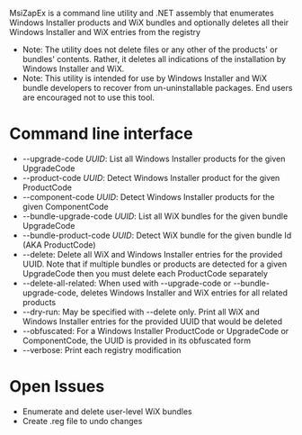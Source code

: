 MsiZapEx is a command line utility and .NET assembly that enumerates Windows Installer products and WiX bundles and optionally deletes all their Windows Installer and WiX entries from the registry

- Note: The utility does not delete files or any other of the products' or bundles' contents. Rather, it deletes all indications of the installation by Windows Installer and WiX.
- Note: This utility is intended for use by Windows Installer and WiX bundle developers to recover from un-uninstallable packages. End users are encouraged not to use this tool.

# Command line interface

- --upgrade-code _UUID_: List all Windows Installer products for the given UpgradeCode
- --product-code _UUID_: Detect Windows Installer product for the given ProductCode
- --component-code _UUID_: Detect Windows Installer products for the given ComponentCode
- --bundle-upgrade-code _UUID_: List all WiX bundles for the given bundle UpgradeCode
- --bundle-product-code _UUID_: Detect WiX bundle for the given bundle Id (AKA ProductCode)
- --delete: Delete all WiX and Windows Installer entries for the provided UUID. Note that if multiple bundles or products are detected for a given UpgradeCode then you must delete each ProductCode separately
- --delete-all-related: When used with --upgrade-code or --bundle-upgrade-code, deletes Windows Installer and WiX entries for all related products
- --dry-run: May be specified with --delete only. Print all WiX and Windows Installer entries for the provided UUID that would be deleted
- --obfuscated: For a Windows Installer ProductCode or UpgradeCode or ComponentCode, the UUID is provided in its obfuscated form
- --verbose: Print each registry modification

# Open Issues

- Enumerate and delete user-level WiX bundles
- Create .reg file to undo changes